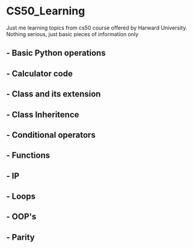# CS50_Learning
Just me learning topics from cs50 course offered by Harward University. Nothing serious, just basic pieces of information only


## - Basic Python operations
## - Calculator code
## - Class and its extension
## - Class Inheritence
## - Conditional operators
## - Functions
## - IP
## - Loops
## - OOP's
## - Parity
